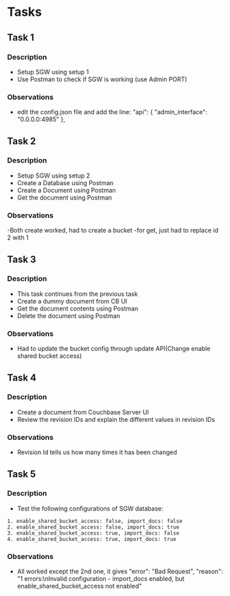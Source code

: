 # Tasks

## Task 1

### Description

- Setup SGW using setup 1
- Use Postman to check if SGW is working (use Admin PORT)

### Observations

- edit the config.json file and add the line:
  "api": {
      "admin_interface": "0.0.0.0:4985"
    },  


## Task 2

### Description

- Setup SGW using setup 2
- Create a Database using Postman
- Create a Document using Postman
- Get the document using Postman

### Observations

-Both create worked, had to create a bucket
-for get, just had to replace id 2 with 1

## Task 3

### Description

- This task continues from the previous task
- Create a dummy document from CB UI
- Get the document contents using Postman
- Delete the document using Postman

### Observations
- Had to update the bucket config through update API(Change enable shared bucket access)

## Task 4

### Description

- Create a document from Couchbase Server UI
- Review the revision IDs and explain the different values in revision IDs

### Observations
- Revision Id tells us how many times it has been changed

## Task 5

### Description

- Test the following configurations of SGW database:

```
1. enable_shared_bucket_access: false, import_docs: false
2. enable_shared_bucket_access: false, import_docs: true
3. enable_shared_bucket_access: true, import_docs: false
4. enable_shared_bucket_access: true, import_docs: true
```

### Observations

- All worked except the 2nd one, it gives
  "error": "Bad Request",
    "reason": "1 errors:\nInvalid configuration - import_docs enabled, but enable_shared_bucket_access not enabled"
